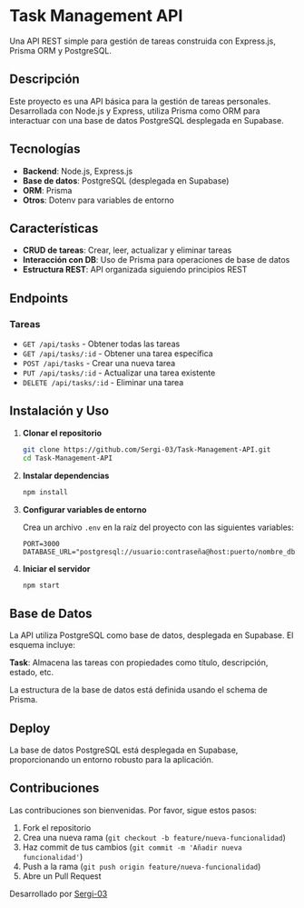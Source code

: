 # Task Management API

Una API REST simple para gestión de tareas construida con Express.js, Prisma ORM y PostgreSQL.

## Descripción

Este proyecto es una API básica para la gestión de tareas personales. Desarrollada con Node.js y Express, utiliza Prisma como ORM para interactuar con una base de datos PostgreSQL desplegada en Supabase.

## Tecnologías

- **Backend**: Node.js, Express.js
- **Base de datos**: PostgreSQL (desplegada en Supabase)
- **ORM**: Prisma
- **Otros**: Dotenv para variables de entorno

## Características

- **CRUD de tareas**: Crear, leer, actualizar y eliminar tareas
- **Interacción con DB**: Uso de Prisma para operaciones de base de datos
- **Estructura REST**: API organizada siguiendo principios REST

## Endpoints

### Tareas

- `GET /api/tasks` - Obtener todas las tareas
- `GET /api/tasks/:id` - Obtener una tarea específica
- `POST /api/tasks` - Crear una nueva tarea
- `PUT /api/tasks/:id` - Actualizar una tarea existente
- `DELETE /api/tasks/:id` - Eliminar una tarea

## Instalación y Uso

1. **Clonar el repositorio**
   ```bash
   git clone https://github.com/Sergi-03/Task-Management-API.git
   cd Task-Management-API
   ```

2. **Instalar dependencias**
   ```bash
   npm install
   ```

3. **Configurar variables de entorno**
   
   Crea un archivo `.env` en la raíz del proyecto con las siguientes variables:
   ```
   PORT=3000
   DATABASE_URL="postgresql://usuario:contraseña@host:puerto/nombre_db"
   ```

4. **Iniciar el servidor**
   ```bash
   npm start
   ```


## Base de Datos

La API utiliza PostgreSQL como base de datos, desplegada en Supabase. El esquema incluye:

**Task**: Almacena las tareas con propiedades como título, descripción, estado, etc.

La estructura de la base de datos está definida usando el schema de Prisma.

## Deploy

La base de datos PostgreSQL está desplegada en Supabase, proporcionando un entorno robusto para la aplicación.

## Contribuciones

Las contribuciones son bienvenidas. Por favor, sigue estos pasos:

1. Fork el repositorio
2. Crea una nueva rama (`git checkout -b feature/nueva-funcionalidad`)
3. Haz commit de tus cambios (`git commit -m 'Añadir nueva funcionalidad'`)
4. Push a la rama (`git push origin feature/nueva-funcionalidad`)
5. Abre un Pull Request

   
Desarrollado por [Sergi-03](ssegarragarcia@gmail.com)
